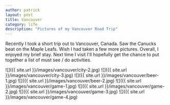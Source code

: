 ```yaml
---
author: patrick
layout: post
title: Vancouver
category: life
description: "Pictures of my Vancouver Road Trip"
---
```


Recently I took a short trip out to Vancouver, Canada. Saw the Canucks beat on
the Maple Leafs. Wish I had taken a few more pictures. Overall, I enjoyed my
brief stay. Next time I visit I'll hopefully get the chance to put together a
list of must see / do activities.


![]({{ site.url }}/images/vancouver/city-2.jpg)
![]({{ site.url }}/images/vancouver/city-3.jpg)
![]({{ site.url }}/images/vancouver/beer-1.jpg)
![]({{ site.url }}/images/vancouver/beer-2.jpg)
![]({{ site.url }}/images/vancouver/game-1.jpg)
![]({{ site.url }}/images/vancouver/game-2.jpg)
![]({{ site.url }}/images/vancouver/game-3.jpg)
![]({{ site.url }}/images/vancouver/game-4.jpg)
